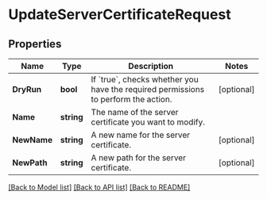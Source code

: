 # UpdateServerCertificateRequest

## Properties

Name | Type | Description | Notes
------------ | ------------- | ------------- | -------------
**DryRun** | **bool** | If &#x60;true&#x60;, checks whether you have the required permissions to perform the action. | [optional] 
**Name** | **string** | The name of the server certificate you want to modify. | 
**NewName** | **string** | A new name for the server certificate. | [optional] 
**NewPath** | **string** | A new path for the server certificate. | [optional] 

[[Back to Model list]](../README.md#documentation-for-models) [[Back to API list]](../README.md#documentation-for-api-endpoints) [[Back to README]](../README.md)


